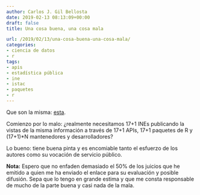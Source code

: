 ```yaml
---
author: Carlos J. Gil Bellosta
date: 2019-02-13 08:13:09+00:00
draft: false
title: Una cosa buena, una cosa mala

url: /2019/02/13/una-cosa-buena-una-cosa-mala/
categories:
- ciencia de datos
- r
tags:
- apis
- estadística pública
- ine
- istac
- paquetes
- r
---
```


Que son la misma: [esta](https://github.com/eDatos?tab=repositories).

Comienzo por lo malo: ¿realmente necesitamos 17+1 INEs publicando la vistas de la misma información a través de 17+1 APIs, 17+1 paquetes de R y (17+1)*N mantenedores y desarrolladores?

Lo bueno: tiene buena pinta y es encomiable tanto el esfuerzo de los autores como su vocación de servicio público.

**Nota:** Espero que no enfaden demasiado el 50% de los juicios que he emitido a quien me ha enviado el enlace para su evaluación y posible difusión. Sepa que lo tengo en grande estima y que me consta responsable de mucho de la parte buena y casi nada de la mala.